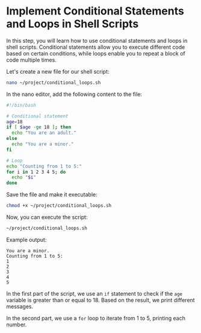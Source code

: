 # Implement Conditional Statements and Loops in Shell Scripts

In this step, you will learn how to use conditional statements and loops in shell scripts. Conditional statements allow you to execute different code based on certain conditions, while loops enable you to repeat a block of code multiple times.

Let's create a new file for our shell script:

```bash
nano ~/project/conditional_loops.sh
```

In the nano editor, add the following content to the file:

```bash
#!/bin/bash

# Conditional statement
age=18
if [ $age -ge 18 ]; then
  echo "You are an adult."
else
  echo "You are a minor."
fi

# Loop
echo "Counting from 1 to 5:"
for i in 1 2 3 4 5; do
  echo "$i"
done
```

Save the file and make it executable:

```bash
chmod +x ~/project/conditional_loops.sh
```

Now, you can execute the script:

```bash
~/project/conditional_loops.sh
```

Example output:

```
You are a minor.
Counting from 1 to 5:
1
2
3
4
5
```

In the first part of the script, we use an `if` statement to check if the `age` variable is greater than or equal to 18. Based on the result, we print different messages.

In the second part, we use a `for` loop to iterate from 1 to 5, printing each number.
